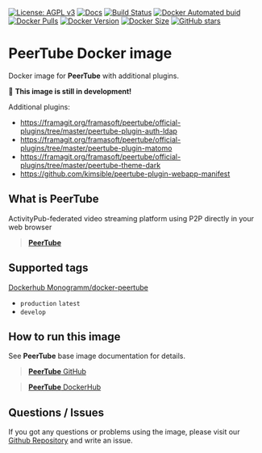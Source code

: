 [![License: AGPL v3][uri_license_image]][uri_license]
[![Docs](https://img.shields.io/badge/Docs-Github%20Pages-blue)](https://monogramm.github.io/PeerTube/)
[![Build Status](https://travis-ci.org/Monogramm/docker-peertube.svg)](https://travis-ci.org/Monogramm/docker-peertube)
[![Docker Automated buid](https://img.shields.io/docker/cloud/build/Monogramm/docker-peertube.svg)](https://hub.docker.com/r/Monogramm/docker-peertube/)
[![Docker Pulls](https://img.shields.io/docker/pulls/Monogramm/docker-peertube.svg)](https://hub.docker.com/r/monogramm/docker-peertube/)
[![Docker Version](https://images.microbadger.com/badges/version/Monogramm/docker-peertube.svg)](https://microbadger.com/images/monogramm/docker-peertube)
[![Docker Size](https://images.microbadger.com/badges/image/Monogramm/docker-peertube.svg)](https://microbadger.com/images/monogramm/docker-peertube)
[![GitHub stars](https://img.shields.io/github/stars/Monogramm/docker-peertube?style=social)](https://github.com/Monogramm/docker-peertube)

# **PeerTube** Docker image

Docker image for **PeerTube** with additional plugins.

:construction: **This image is still in development!**

Additional plugins:
-   <https://framagit.org/framasoft/peertube/official-plugins/tree/master/peertube-plugin-auth-ldap>
-   <https://framagit.org/framasoft/peertube/official-plugins/tree/master/peertube-plugin-matomo>
-   <https://framagit.org/framasoft/peertube/official-plugins/tree/master/peertube-theme-dark>
-   <https://github.com/kimsible/peertube-plugin-webapp-manifest>

## What is **PeerTube**

ActivityPub-federated video streaming platform using P2P directly in your web browser

> [**PeerTube**](https://joinpeertube.org/)

## Supported tags

[Dockerhub Monogramm/docker-peertube](https://hub.docker.com/r/monogramm/docker-peertube/)

-   `production` `latest`
-   `develop`

## How to run this image

See **PeerTube** base image documentation for details.

> [**PeerTube** GitHub](https://github.com/Chocobozzz/PeerTube)

> [**PeerTube** DockerHub](https://hub.docker.com/r/chocobozzz/peertube/)

## Questions / Issues

If you got any questions or problems using the image, please visit our [Github Repository](https://github.com/Monogramm/docker-peertube) and write an issue.

[uri_license]: http://www.gnu.org/licenses/agpl.html

[uri_license_image]: https://img.shields.io/badge/License-AGPL%20v3-blue.svg
